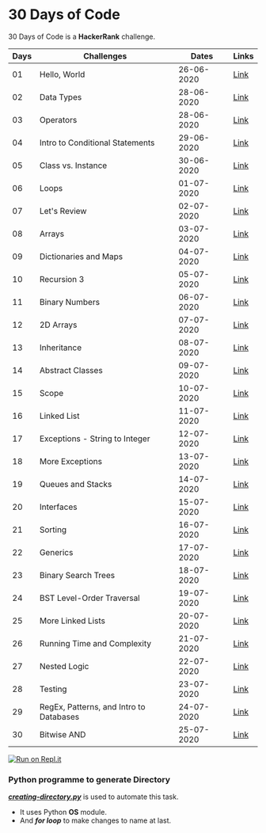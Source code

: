 # 30 Days of Code
30 Days of Code is a **HackerRank** challenge.

|   Days	|   Challenges	|  Dates 	|   Links	| 
|---	|---	|---	|---	|
|   01	|   Hello, World	|   26-06-2020	|   [Link](/Day-0/)	|   
|   02	|   Data Types	|   28-06-2020	|   [Link](/Day-1/)	|   
|   03	|   Operators	|   28-06-2020	|  [Link](/Day-2/) 	|   
|   04	|   Intro to Conditional Statements	|   29-06-2020	|  [Link](/Day-3/) 	|   
|   05	|   Class vs. Instance	|   30-06-2020	|  [Link](/Day-4/) 	|   
|   06	|   Loops	|   01-07-2020	|  [Link](/Day-5/) 	|   
|   07	|   Let's Review	|   02-07-2020	|  [Link](/Day-6/) 	|   
|   08	|   Arrays	|   03-07-2020	|  [Link](/Day-7/) 	|   
|   09	|   Dictionaries and Maps	|   04-07-2020	|  [Link](/Day-8/) 	| 
|   10	|   Recursion 3	|   05-07-2020	|  [Link](/Day-9/) 	|   
|   11	|   Binary Numbers	|   06-07-2020	|  [Link](/Day-10/) 	|   
|   12	|   2D Arrays	|   07-07-2020	|  [Link](/Day-11/) 	|   
|   13	|   Inheritance	|   08-07-2020	|  [Link](/Day-12/) 	|   
|   14	|   Abstract Classes	|   09-07-2020	|  [Link](/Day-13/) 	|   
|   15	|   Scope	|   10-07-2020	|  [Link](/Day-14/) 	|   
|   16	|   Linked List	|   11-07-2020	|  [Link](/Day-15/) 	|   
|   17	|   Exceptions - String to Integer	|   12-07-2020	|  [Link](/Day-16/) 	|   
|   18	|   More Exceptions	|   13-07-2020	|  [Link](/Day-17/) 	|   
|   19	|   Queues and Stacks	|   14-07-2020	|  [Link](/Day-18/) 	|   
|   20	|   Interfaces	|   15-07-2020	|  [Link](/Day-19/) 	|   
|   21	|   Sorting	|   16-07-2020	|  [Link](/Day-20/) 	|   
|   22	|   Generics	|   17-07-2020	|  [Link](/Day-21/) 	|   
|   23	|   Binary Search Trees	|   18-07-2020	|  [Link](/Day-22/) 	|   
|   24	|   BST Level-Order Traversal	|   19-07-2020	|  [Link](/Day-23/) 	|   
|   25	|   More Linked Lists	|   20-07-2020	|  [Link](/Day-24/) 	|   
|   26	|   Running Time and Complexity	|   21-07-2020	|  [Link](/Day-25/) 	|   
|   27	|   Nested Logic	|   22-07-2020	|  [Link](/Day-26/) 	|   
|   28	|   Testing	|   23-07-2020	|  [Link](/Day-27/) 	|   
|   29	|   RegEx, Patterns, and Intro to Databases	|   24-07-2020	|  [Link](/Day-28/) 	|    
|   30	|   Bitwise AND	|   25-07-2020	|  [Link](/Day-29/) 	|    
  
  
[![Run on Repl.it](https://repl.it/badge/github/varunjha089/30-Days-of-Code)](https://repl.it/github/varunjha089/30-Days-of-Code)

### Python programme to generate Directory 
 
[***creating-directory.py***](/creating-directory.py) is used to automate this task.
   - It uses Python **OS** module.
   - And ***for loop*** to make changes to name at last.

